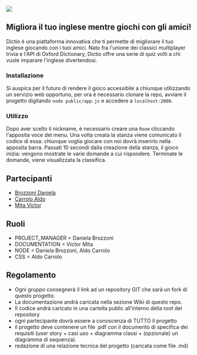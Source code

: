![](https://github.com/imaprincess/Dictio/blob/master/Images/dictiogame.png)
## Migliora il tuo inglese mentre giochi con gli amici! 
Dictio è una piattaforma innovativa che ti permette di migliorare il tuo inglese giocando con i tuoi amici. Nato fra l'unione dei classici multiplayer trivia e l'API di Oxford Dictionary, Dictio offre una serie di quiz volti a chi vuole imparare l'inglese divertendosi. 

### Installazione
Si auspica per il futuro di rendere il gioco accessibile a chiunque utilizzando un servizio web opportuno, per ora è necessario clonare la repo, avviare il progetto digitando ```node public/app.js``` e accedere a `localhost:2000`. 

### Utilizzo
Dopo aver scelto il nickname, è necessario creare una `Room` cliccando l'apposita voce del menu. Una volta creata la stanza viene comunicato il codice di essa: chiunque voglia giocare con noi dovrà inserirlo nella apposita barra.
Passati 10 secondi dalla creazione della stanza, il gioco inizia: vengono mostrate le varie domande a cui rispondere. 
Terminate le domande, viene visualizzata la classifica. 


## Partecipanti
* [Brozzoni Daniela](https://github.com/imaprincess)
* [Carrolo Aldo](https://github.com/aldocarrolo)
* [Mita Victor](https://github.com/VictorMita)

## Ruoli
* PROJECT_MANAGER = Daniela Brozzoni
* DOCUMENTATION = Victor Mita
* NODE = Daniela Brozzoni, Aldo Carrolo
* CSS = Aldo Carrolo

## Regolamento
* Ogni gruppo consegnerà il link ad un repository GIT che sarà un fork di questo progetto.
* La documentazione andrà caricata nella sezione Wiki di questo repo.
* Il codice andrà caricato in una cartella public all'interno della root del repository
* ogni partecipante dovrà essere a conoscenza di TUTTO il progetto
* il progetto deve contenere un file .pdf con il documento di specifica dei requisiti (user story + casi uso + diagramma classi + (opzionale) un diagramma di sequenza).
* redazione di una relazione tecnica del progetto (caricata come file .md)
